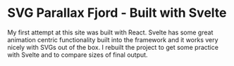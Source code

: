 # SVG Parallax Fjord - Built with Svelte

My first attempt at this site was built with React. Svelte has some great animation centric functionality built into the framework and it works very nicely with SVGs out of the box. I rebuilt the project to get some practice with Svelte and to compare sizes of final output.
